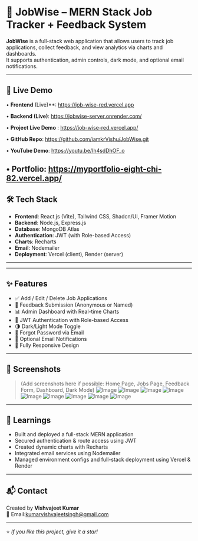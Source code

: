 # 🧠 JobWise – MERN Stack Job Tracker + Feedback System

**JobWise** is a full-stack web application that allows users to track job applications, collect feedback, and view analytics via charts and dashboards.  
It supports authentication, admin controls, dark mode, and optional email notifications.

---

## 🔗 Live Demo
•	**Frontend** (Live)**: https://job-wise-red.vercel.app

•	**Backend (Live)**: https://jobwise-server.onrender.com/

•	**Project Live Demo** :  https://job-wise-red.vercel.app/

•	**GitHub Repo**: https://github.com/iamkrVishu/JobWise.git

•	**YouTube Demo**: https://youtu.be/Ih4sdDhOF_o

•	**Portfolio**: https://myportfolio-eight-chi-82.vercel.app/
---

## 🛠️ Tech Stack

- **Frontend**: React.js (Vite), Tailwind CSS, Shadcn/UI, Framer Motion  
- **Backend**: Node.js, Express.js  
- **Database**: MongoDB Atlas  
- **Authentication**: JWT (with Role-based Access)  
- **Charts**: Recharts  
- **Email**: Nodemailer  
- **Deployment**: Vercel (client), Render (server)
---

---

## ✨ Features

- ✅ Add / Edit / Delete Job Applications  
- 🧠 Feedback Submission (Anonymous or Named)  
- 📊 Admin Dashboard with Real-time Charts  
- 🔐 JWT Authentication with Role-based Access  
- 🌗 Dark/Light Mode Toggle  
- 🔁 Forgot Password via Email  
- 📧 Optional Email Notifications  
- 📱 Fully Responsive Design

---

## 📸 Screenshots

> (Add screenshots here if possible: Home Page, Jobs Page, Feedback Form, Dashboard, Dark Mode)
> ![Image](https://github.com/user-attachments/assets/8085ee46-c846-43a7-8fdb-1931bd3f6b29)
![Image](https://github.com/user-attachments/assets/9ee46f3c-3693-419d-b741-0a3ca55d8e80)
![Image](https://github.com/user-attachments/assets/c72d2adf-af4d-4078-9a23-835c211e4290)
![Image](https://github.com/user-attachments/assets/5161cffc-d426-47f5-8f49-848a9e22b2ca)
![Image](https://github.com/user-attachments/assets/9a90508b-950c-493a-b44b-ba6ccd6861fb)
![Image](https://github.com/user-attachments/assets/5fed7f0d-5df5-45ab-a03d-e50ca730653b)
![Image](https://github.com/user-attachments/assets/45c77c4a-2c79-4b00-bca6-28e038690ba4)
![Image](https://github.com/user-attachments/assets/6b614a9b-ef66-4c69-8920-c958ebfe33cd)
![Image](https://github.com/user-attachments/assets/e6e844a0-e5fc-4fe7-a2fc-67ca584e5516)

---

## 📖 Learnings

- Built and deployed a full-stack MERN application  
- Secured authentication & route access using JWT  
- Created dynamic charts with Recharts  
- Integrated email services using Nodemailer  
- Managed environment configs and full-stack deployment using Vercel & Render

---

## 📬 Contact

Created by **Vishvajeet Kumar**  
📧 Email:kumarvishvajeetsingh@gmail.com

---

⭐ *If you like this project, give it a star!*

